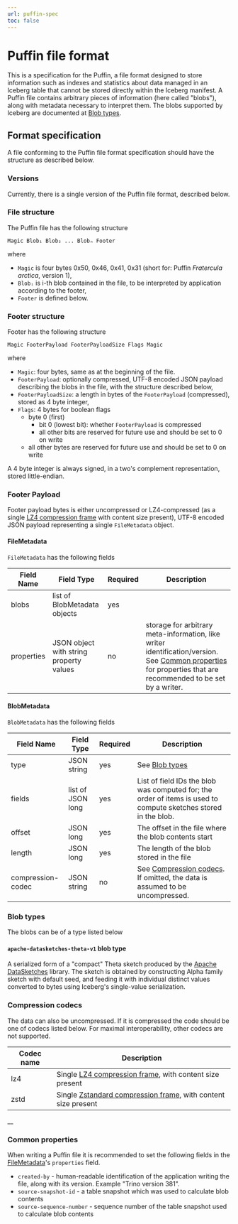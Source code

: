 ```yaml
---
url: puffin-spec
toc: false
---
```

<!--
 - Licensed to the Apache Software Foundation (ASF) under one or more
 - contributor license agreements.  See the NOTICE file distributed with
 - this work for additional information regarding copyright ownership.
 - The ASF licenses this file to You under the Apache License, Version 2.0
 - (the "License"); you may not use this file except in compliance with
 - the License.  You may obtain a copy of the License at
 -
 -   http://www.apache.org/licenses/LICENSE-2.0
 -
 - Unless required by applicable law or agreed to in writing, software
 - distributed under the License is distributed on an "AS IS" BASIS,
 - WITHOUT WARRANTIES OR CONDITIONS OF ANY KIND, either express or implied.
 - See the License for the specific language governing permissions and
 - limitations under the License.
 -->

# Puffin file format

This is a specification for the Puffin, a file format designed to store
information such as indexes and statistics about data managed in an
Iceberg table that cannot be stored directly within the Iceberg manifest. A
Puffin file contains arbitrary pieces of information (here called "blobs"),
along with metadata necessary to interpret them. The blobs supported by Iceberg
are documented at [Blob types](#blob-types).

## Format specification

A file conforming to the Puffin file format specification should have the structure
as described below.

### Versions

Currently, there is a single version of the Puffin file format, described below.

### File structure

The Puffin file has the following structure

```
Magic Blob₁ Blob₂ ... Blobₙ Footer
```

where

- `Magic` is four bytes 0x50, 0x46, 0x41, 0x31 (short for: Puffin _Fratercula
  arctica_, version 1),
- `Blobᵢ` is i-th blob contained in the file, to be interpreted by application
  according to the footer,
- `Footer` is defined below.

### Footer structure

Footer has the following structure

```
Magic FooterPayload FooterPayloadSize Flags Magic
```

where

- `Magic`: four bytes, same as at the beginning of the file.
- `FooterPayload`: optionally compressed, UTF-8 encoded JSON payload describing the
  blobs in the file, with the structure described below,
- `FooterPayloadSize`: a length in bytes of the `FooterPayload` (compressed),
  stored as 4 byte integer,
- `Flags`: 4 bytes for boolean flags
  - byte 0 (first)
    - bit 0 (lowest bit): whether `FooterPayload` is compressed
    - all other bits are reserved for future use and should be set to 0 on write
  - all other bytes are reserved for future use and should be set to 0 on write

A 4 byte integer is always signed, in a two's complement representation, stored
little-endian.

### Footer Payload

Footer payload bytes is either uncompressed or LZ4-compressed (as a single
[LZ4 compression frame](https://github.com/lz4/lz4/blob/77d1b93f72628af7bbde0243b4bba9205c3138d9/doc/lz4_Frame_format.md)
with content size present), UTF-8 encoded JSON payload representing a single
`FileMetadata` object.

#### FileMetadata

`FileMetadata` has the following fields


| Field Name | Field Type                              | Required | Description |
| ---------- | --------------------------------------- | -------- | ----------- |
| blobs      | list of BlobMetadata objects            | yes      |
| properties | JSON object with string property values | no       | storage for arbitrary meta-information, like writer identification/version. See [Common properties](#common-properties) for properties that are recommended to be set by a writer.

#### BlobMetadata

`BlobMetadata` has the following fields

| Field Name        | Field Type        | Required | Description |
|-------------------|-------------------| -------- | ----------- |
| type              | JSON string       | yes      | See [Blob types](#blob-types)
| fields            | list of JSON long | yes      | List of field IDs the blob was computed for; the order of items is used to compute sketches stored in the blob.
| offset            | JSON long         | yes      | The offset in the file where the blob contents start
| length            | JSON long         | yes      | The length of the blob stored in the file
| compression-codec | JSON string       | no       | See [Compression codecs](#compression-codecs). If omitted, the data is assumed to be uncompressed.

### Blob types

The blobs can be of a type listed below

#### `apache-datasketches-theta-v1` blob type

A serialized form of a "compact" Theta sketch produced by the [Apache
DataSketches](https://datasketches.apache.org/) library. The sketch is obtained by
constructing Alpha family sketch with default seed, and feeding it with individual
distinct values converted to bytes using Iceberg's single-value serialization.

### Compression codecs

The data can also be uncompressed. If it is compressed the code should be one of
codecs listed below. For maximal interoperability, other codecs are not supported.

| Codec name | Description                                                                                                                                                                                     |
|------------|-------------------------------------------------------------------------------------------------------------------------------------------------------------------------------------------------|
| lz4        | Single [LZ4 compression frame](https://github.com/lz4/lz4/blob/77d1b93f72628af7bbde0243b4bba9205c3138d9/doc/lz4_Frame_format.md), with content size present                                     |
| zstd       | Single [Zstandard compression frame](https://github.com/facebook/zstd/blob/8af64f41161f6c2e0ba842006fe238c664a6a437/doc/zstd_compression_format.md#zstandard-frames), with content size present |
__

### Common properties

When writing a Puffin file it is recommended to set the following fields in the
[FileMetadata](#filemetadata)'s `properties` field.

- `created-by` - human-readable identification of the application writing the file,
  along with its version. Example "Trino version 381".
- `source-snapshot-id` - a table snapshot which was used to calculate blob contents
- `source-sequence-number` - sequence number of the table snapshot used to calculate blob contents
